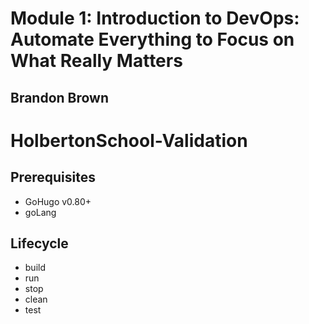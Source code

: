 <h1>Module 1: Introduction to DevOps: Automate Everything to Focus on What Really Matters</h1>
<h2>Brandon Brown</h2>

# HolbertonSchool-Validation

## Prerequisites

- GoHugo v0.80+
- goLang

## Lifecycle

- build
- run
- stop
- clean
- test
